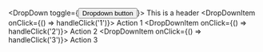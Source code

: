 <DropDown toggle={<Button>Dropdown button</Button>}>
	<DropDownItem type="header">
		This is a header
	</DropDownItem>
	<DropDownDivider />
	<DropDownItem onClick={() => handleClick('1')}>
		Action 1
	</DropDownItem>
	<DropDownItem onClick={() => handleClick('2')}>
		Action 2
	</DropDownItem>
	<DropDownItem onClick={() => handleClick('3')}>
		Action 3
	</DropDownItem>
</DropDown>

